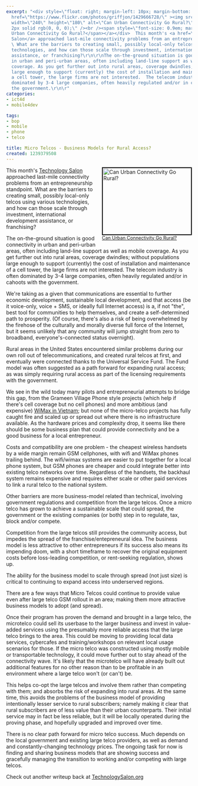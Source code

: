 ```yaml
---
excerpt: "<div style=\"float: right; margin-left: 10px; margin-bottom: 10px;\"><a
  href=\"https://www.flickr.com/photos/griffjon/1429666728/\" ><img src=\"https://farm2.static.flickr.com/1429/1429666728_b194ece9e2_m.jpg\"
  width=\"240\" height=\"180\" alt=\"Can Urban Connectivity Go Rural?\" style=\"border:
  2px solid rgb(0, 0, 0);\" /><br /><span style=\"font-size: 0.9em; margin-top: 0px;\">Can
  Urban Connectivity Go Rural?</span></a></div>  This month's <a href=\"https://technologysalon.org/2009/03/designing-a-micro-mobile-telco.html\">Technology
  Salon</a> approached last-mile connectivity problems from an entrepreneurship standpoint.
  \ What are the barriers to creating small, possibly local-only telcos using various
  technologies, and how can those scale through investment, international development
  assistance, or franchising?\r\n\r\nThe on-the-ground situation is good connectivity
  in urban and peri-urban areas, often including land-line support as well as mobile
  coverage. As you get further out into rural areas, coverage dwindles; without populations
  large enough to support (currently) the cost of installation and maintenance of
  a cell tower, the large firms are not interested.  The telecom industry is often
  dominated by 3-4 large companies, often heavily regulated and/or in cahoots with
  the government.\r\n\r"
categories:
- ict4d
- mobile4dev

tags:
- bop
- mobile
- phone
- telco

title: Micro Telcos - Business Models for Rural Access?
created: 1239379508
---
```

<div style="float: right; margin-left: 10px; margin-bottom: 10px;"><a href="https://www.flickr.com/photos/griffjon/1429666728/" ><img src="https://farm2.static.flickr.com/1429/1429666728_b194ece9e2_m.jpg" width="240" height="180" alt="Can Urban Connectivity Go Rural?" style="border: 2px solid rgb(0, 0, 0);" /><br /><span style="font-size: 0.9em; margin-top: 0px;">Can Urban Connectivity Go Rural?</span></a></div>  This month's <a href="https://technologysalon.org/2009/03/designing-a-micro-mobile-telco.html">Technology Salon</a> approached last-mile connectivity problems from an entrepreneurship standpoint.  What are the barriers to creating small, possibly local-only telcos using various technologies, and how can those scale through investment, international development assistance, or franchising?

The on-the-ground situation is good connectivity in urban and peri-urban areas, often including land-line support as well as mobile coverage. As you get further out into rural areas, coverage dwindles; without populations large enough to support (currently) the cost of installation and maintenance of a cell tower, the large firms are not interested.  The telecom industry is often dominated by 3-4 large companies, often heavily regulated and/or in cahoots with the government.

We're taking as a given that communications are essential to further economic development, sustainable local development, and that access (be it voice-only, voice + SMS, or ideally full Internet access) is a, if not "the", best tool for communities to help themselves, and create a self-determined path to prosperity.  (Of course, there's also a risk of being overwhelmed by the firehose of the culturally and morally diverse full force of the Internet, but it seems unlikely that any community will jump straight from zero to broadband, everyone's-connected status overnight).

Rural areas in the United States encountered similar problems during our own roll out of telecommunications, and created rural telcos at first, and eventually were connected thanks to the Universal Service Fund. The Fund model was often suggested as a path forward for expanding rural access; as was simply requiring rural access as part of the licensing requirements with the government.

We see in the wild today many pilots and entrepreneurial attempts to bridge this gap, from the Grameen Village Phone style projects (which help if there's cell coverage but no cell phones) and more ambitious (and expensive) <a href="https://joncamfield.com/blog/2008.07/technology-transformations-for.html">WiMax in Vietnam</a>; but none of the micro-telco projects has fully caught fire and scaled up or spread out where there is no infrastructure available.  As the hardware prices and complexity drop, it seems like there should be some business plan that could provide connectivity and be a good business for a local entrepreneur.

Costs and compatibility are one problem - the cheapest wireless handsets by a wide margin remain GSM cellphones, with wifi and WiMax phones trailing behind. The wifi/wimax systems are easier to put together for a local phone system, but GSM phones are cheaper and could integrate better into existing telco networks over time.  Regardless of the handsets, the backhaul system remains expensive and requires either scale or other paid services to link a rural telco to the national system.

Other barriers are more business-model related than technical, involving government regulations and competition from the large telcos.  Once a micro telco has grown to achieve a sustainable scale that could spread, the government or the existing companies (or both) step in to regulate, tax, block and/or compete.

Competition from the large telcos still provides the community access, but impedes the spread of the franchise/entepreneural idea.  The business model is less attractive to other entrepreneurs if its success also means its impending doom, with a short timeframe to recover the original equipment costs before loss-leading competition, or rent-seeking regulation, shows up.

The ability for the business model to scale through spread (not just size) is critical to continuing to expand access into underserved regions.

There are a few ways that Micro Telcos could continue to provide value even after large telco GSM rollout in an area; making them more attractive business models to adopt (and spread).  

Once their program has proven the demand and brought in a large telco, the microtelco could sell its userbase to the larger business and invest in value-added services using the presumably more reliable access that the large telco brings to the area.  This could be moving to providing local data services, cybercafes and training/workshops on relevant local usage scenarios for those.  If the micro telco was constructed using mostly mobile or transportable technology, it could move further out to stay ahead of the connectivity wave.  It's likely that the microtelco will have already built out additional features for no other reason than  to be profitable in an environment where a large telco won't (or can't) be.

This helps co-opt the large telcos and involve them rather than competing with them; and absorbs the risk of expanding into rural areas.  At the same time, this avoids the problems of the business model of providing intentionally lesser service to rural subscribers; namely making it clear that rural subscribers are of less value than their urban counterparts.  Their initial service may in fact be less reliable, but it will be locally operated during the proving phase, and hopefully upgraded and improved over time.

There is no clear path forward for micro telco success.  Much depends on the local government and existing large telco providers, as well as demand and constantly-changing technology prices.  The ongoing task for now is finding and sharing business models that are showing success and gracefully managing the transition to working and/or competing with large telcos.

Check out another writeup back at <a href="https://technologysalon.org/2009/04/micro-mobile-telco-business-model.html">TechnologySalon.org</a>
